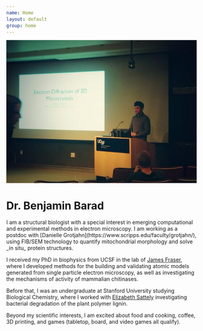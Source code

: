 ```yaml
---
name: Home
layout: default
group: home
---
```


<img src="/static/img/Giving_microed_talk.jpg" class="img-responsive center-block" alt="Giving a talk about recent developments in electron crystallography, February 2014"/>

<h1 class="text-center">Dr. Benjamin Barad</h1>

<p class="lead text-justify">
I am a structural biologist with a special interest in emerging computational and experimental methods in electron microscopy. I am working as a postdoc with [Danielle Grotjahn](https://www.scripps.edu/faculty/grotjahn/), using FIB/SEM technology to quantify mitochondrial morphology and solve _in situ_ protein structures.  
  
  
I received my PhD in biophysics from UCSF in the lab of [James Fraser](http://fraserlab.com), where I developed methods for the building and validating atomic models generated from single particle electron microscopy, as well as investigating the mechanisms of activity of mammalian chitinases. 


Before that, I was an undergraduate at Stanford University studying Biological Chemistry, where I worked with [Elizabeth Sattely](http://www.stanford.edu/group/sattelygroup/cgi-bin/wordpress/) investigating bacterial degradation of the plant polymer lignin. 
  
 Beyond my scientific interests, I am excited about food and cooking, coffee, 3D printing, and games (tabletop, board, and video games all qualify). 
</p>
